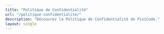 ```yaml
---
title: "Politique de Confidentialité"
url: "/politique-confidentialite/"
description: "Découvrez la Politique de Confidentialité de PixiCode."
layout: single
---
```

